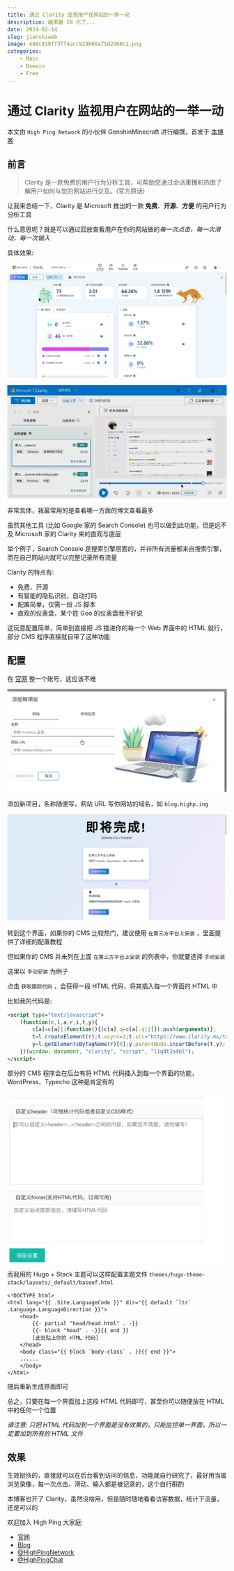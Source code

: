 ```yaml
---
title: 通过 Clarity 监视用户在网站的一举一动
description: 越来越 CN 化了...
date: 2024-02-14
slug: jianshiweb
image: e88c819ff3ff4acc929b60af5d2d68c1.png
categories:
    - Main
    - Domain
    - Free
---
```


# 通过 Clarity 监视用户在网站的一举一动

本文由 `High Ping Network` 的小伙伴 GenshinMinecraft 进行编撰，首发于 [本博客](https://blog.c1oudf1are.eu.org)

## 前言

> Clarity 是一款免费的用户行为分析工具，可帮助您通过会话重播和热图了解用户如何与您的网站进行交互。(官方原话)

让我来总结一下，Clarity 是 Microsoft 推出的一款 **免费**、**开源**、**方便** 的用户行为分析工具

什么意思呢？就是可以通过回放查看用户在你的网站做的*每一次点击，每一次滑动，每一次输入*

具体效果: 

![](IMG_20240215_000149_329.jpg)

![](IMG_20240214_235435_743.jpg)

非常具体，我最常用的是查看哪一方面的博文查看最多

虽然其他工具 (比如 Google 家的 Search Console) 也可以做到此功能，但是远不及 Microsoft 家的 Clarity 来的直观与底层

举个例子，Search Console 是搜索引擎层面的，并非所有流量都来自搜索引擎，而在自己网站内就可以完整记录所有流量

Clarity 的特点有: 
- 免费、开源
- 有智能的隐私识别，自动打码
- 配置简单，仅需一段 JS 脚本
- 直观的仪表盘，某个姓 Goo 的仪表盘我不好说

这玩意配置简单，简单到直接把 JS 插进你的每一个 Web 界面中的 HTML 就行，部分 CMS 程序直接就自带了这种功能

## 配置

在 [官网](https://clarity.microsoft.com/) 整一个账号，这应该不难

![](IMG_20240215_002037_294.jpg)

添加新项目，名称随便写，网站 URL 写你网站的域名，如 `blog.highp.ing`

![](IMG_20240215_002425_868.jpg)

转到这个界面，如果你的 CMS 比较热门，建议使用 `在第三方平台上安装` ，里面提供了详细的配置教程

但如果你的 CMS 并未列在上面 `在第三方平台上安装` 的列表中，你就要选择 `手动安装`

这里以 `手动安装` 为例子

点击 `获取跟踪代码` ，会获得一段 HTML 代码，将其插入每一个界面的 HTML 中

比如我的代码是: 

```html
<script type="text/javascript">
    (function(c,l,a,r,i,t,y){
        c[a]=c[a]||function(){(c[a].q=c[a].q||[]).push(arguments)};
        t=l.createElement(r);t.async=1;t.src="https://www.clarity.ms/tag/"+i;
        y=l.getElementsByTagName(r)[0];y.parentNode.insertBefore(t,y);
    })(window, document, "clarity", "script", "l1q4t2a4bl");
</script>
```

部分的 CMS 程序会在后台有将 HTML 代码插入到每一个界面的功能，WordPress、Typecho 这种是肯定有的

![](IMG_20240215_003531_471.jpg)

而我用的 Hugo + Stack 主题可以这样配置主题文件 `themes/hugo-theme-stack/layouts/_default/baseof.html`

```
<!DOCTYPE html>
<html lang="{{ .Site.LanguageCode }}" dir="{{ default `ltr` .Language.LanguageDirection }}">
    <head>
        {{- partial "head/head.html" . -}}
        {{- block "head" . -}}{{ end }}
		[此处贴上你的 HTML 代码]
    </head>
    <body class="{{ block `body-class` . }}{{ end }}">
    ......
    </body>
</html>
```

随后重新生成界面即可

总之，只要在每一个界面加上这段 HTML 代码即可，甚至你可以随便放在 HTML 中的任何一个位置

*请注意: 只把 HTML 代码加到一个界面是没有效果的，只能监控单一界面，所以一定要加到所有的 HTML 文件*

## 效果

生效挺快的，直接就可以在后台看到访问的信息，功能就自行研究了，最好用当属浏览录像，每一次点击、滑动、输入都是被记录的，这个自行斟酌

本博客也开了 Clarity，虽然没啥用，但是随时随地看看访客数据，统计下流量，还是可以的

欢迎加入 High Ping 大家庭:
- [官网](https://highp.ing)
- [Blog](https://blog.c1oudf1are.eu.org)
- [@HighPingNetwork](https://t.me/HighPingNetwork)
- [@HighPingChat](https://t.me/highpingchat)